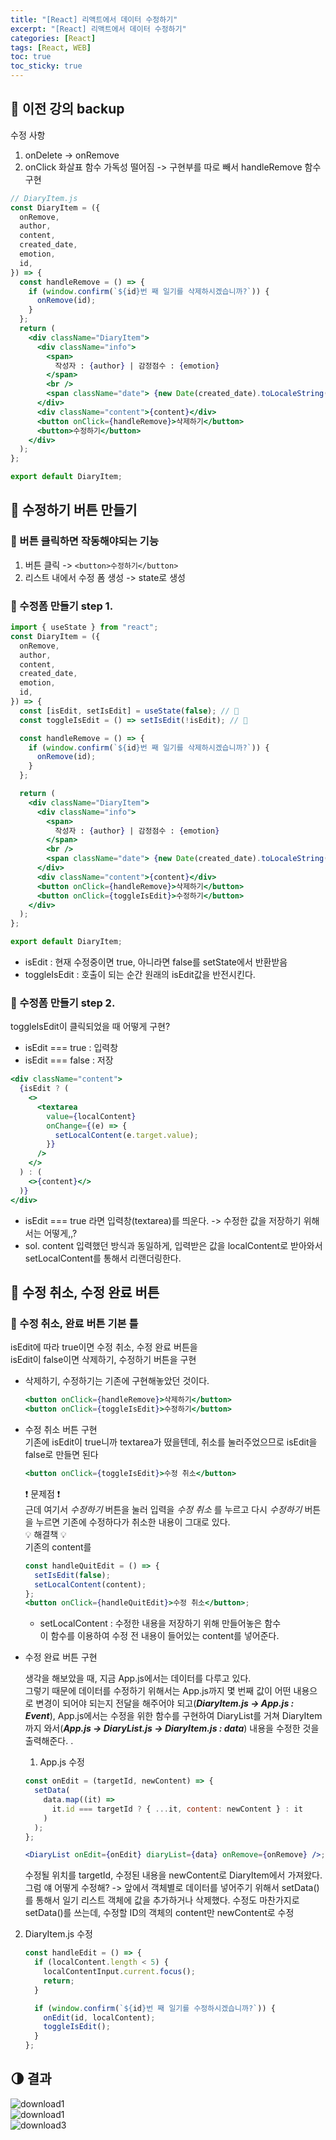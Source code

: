 ```yaml
---
title: "[React] 리액트에서 데이터 수정하기"
excerpt: "[React] 리액트에서 데이터 수정하기"
categories: [React]
tags: [React, WEB]
toc: true
toc_sticky: true
---
```


## 🔮 이전 강의 backup

수정 사항

1. onDelete -> onRemove
2. onClick 화살표 함수 가독성 떨어짐 -> 구현부를 따로 빼서 handleRemove 함수 구현

```jsx
// DiaryItem.js
const DiaryItem = ({
  onRemove,
  author,
  content,
  created_date,
  emotion,
  id,
}) => {
  const handleRemove = () => {
    if (window.confirm(`${id}번 째 일기를 삭제하시겠습니까?`)) {
      onRemove(id);
    }
  };
  return (
    <div className="DiaryItem">
      <div className="info">
        <span>
          작성자 : {author} | 감정점수 : {emotion}
        </span>
        <br />
        <span className="date"> {new Date(created_date).toLocaleString()}</span>
      </div>
      <div className="content">{content}</div>
      <button onClick={handleRemove}>삭제하기</button>
      <button>수정하기</button>
    </div>
  );
};

export default DiaryItem;
```

## 🔮 수정하기 버튼 만들기

### 📍 버튼 클릭하면 작동해야되는 기능

1. 버튼 클릭 -> `<button>수정하기</button>`
2. 리스트 내에서 수정 폼 생성 -> state로 생성

### 📍 수정폼 만들기 step 1.

```jsx
import { useState } from "react";
const DiaryItem = ({
  onRemove,
  author,
  content,
  created_date,
  emotion,
  id,
}) => {
  const [isEdit, setIsEdit] = useState(false); // 🌟
  const toggleIsEdit = () => setIsEdit(!isEdit); // 🌟

  const handleRemove = () => {
    if (window.confirm(`${id}번 째 일기를 삭제하시겠습니까?`)) {
      onRemove(id);
    }
  };

  return (
    <div className="DiaryItem">
      <div className="info">
        <span>
          작성자 : {author} | 감정점수 : {emotion}
        </span>
        <br />
        <span className="date"> {new Date(created_date).toLocaleString()}</span>
      </div>
      <div className="content">{content}</div>
      <button onClick={handleRemove}>삭제하기</button>
      <button onClick={toggleIsEdit}>수정하기</button>
    </div>
  );
};

export default DiaryItem;
```

- isEdit : 현재 수정중이면 true, 아니라면 false를 setState에서 반환받음
- toggleIsEdit : 호출이 되는 순간 원래의 isEdit값을 반전시킨다.

### 📍 수정폼 만들기 step 2.

toggleIsEdit이 클릭되었을 때 어떻게 구현? <br>

- isEdit === true : 입력창
- isEdit === false : 저장

```jsx
<div className="content">
  {isEdit ? (
    <>
      <textarea
        value={localContent}
        onChange={(e) => {
          setLocalContent(e.target.value);
        }}
      />
    </>
  ) : (
    <>{content}</>
  )}
</div>
```

- isEdit === true 라면 입력창(textarea)를 띄운다. -> 수정한 값을 저장하기 위해서는 어떻게,,?<br>
- sol. content 입력했던 방식과 동일하게, 입력받은 값을 localContent로 받아와서 setLocalContent를 통해서 리랜더링한다.

## 🔮 수정 취소, 수정 완료 버튼

### 📍 수정 취소, 완료 버튼 기본 틀

isEdit에 따라 true이면 수정 취소, 수정 완료 버튼을 <br>
isEdit이 false이면 삭제하기, 수정하기 버튼을 구현

- 삭제하기, 수정하기는 기존에 구현해놓았던 것이다.

  ```jsx
  <button onClick={handleRemove}>삭제하기</button>
  <button onClick={toggleIsEdit}>수정하기</button>
  ```

- 수정 취소 버튼 구현  
   기존에 isEdit이 true니까 textarea가 떴을텐데, 취소를 눌러주었으므로 isEdit을 false로 만들면 된다

  ```jsx
  <button onClick={toggleIsEdit}>수정 취소</button>
  ```

  ❗ 문제점 ❗ <br>
  근데 여기서 _수정하기_ 버튼을 눌러 입력을 _수정 취소_ 를 누르고 다시 _수정하기_ 버튼을 누르면 기존에 수정하다가 취소한 내용이 그대로 있다.<br>
  💡 해결책 💡 <br>
  기존의 content를

  ```jsx
  const handleQuitEdit = () => {
    setIsEdit(false);
    setLocalContent(content);
  };
  <button onClick={handleQuitEdit}>수정 취소</button>;
  ```

  - setLocalContent : 수정한 내용을 저장하기 위해 만들어놓은 함수 <br>
    이 함수를 이용하여 수정 전 내용이 들어있는 content를 넣어준다.

- 수정 완료 버튼 구현

  생각을 해보았을 때, 지금 App.js에서는 데이터를 다루고 있다. <br>
  그렇기 때문에 데이터를 수정하기 위해서는 App.js까지 몇 번째 값이 어떤 내용으로 변경이 되어야 되는지 전달을 해주어야 되고(**_DiaryItem.js -> App.js : Event_**), App.js에서는 수정을 위한 함수를 구현하여 DiaryList를 거쳐 DiaryItem까지 와서(**_App.js -> DiaryList.js -> DiaryItem.js : data_**) 내용을 수정한 것을 출력해준다. .
  <br>

  1. App.js 수정

  ```jsx
  const onEdit = (targetId, newContent) => {
    setData(
      data.map((it) =>
        it.id === targetId ? { ...it, content: newContent } : it
      )
    );
  };

  <DiaryList onEdit={onEdit} diaryList={data} onRemove={onRemove} />;
  ```

  수정될 위치를 targetId, 수정된 내용을 newContent로 DiaryItem에서 가져왔다.
  <br>
  그럼 얘 어떻게 수정해? -> 앞에서 객체별로 데이터를 넣어주기 위해서 setData()를 통해서 일기 리스트 객체에 값을 추가하거나 삭제했다. 수정도 마찬가지로 setData()를 쓰는데, 수정할 ID의 객체의 content만 newContent로 수정

2. DiaryItem.js 수정

   ```jsx
   const handleEdit = () => {
     if (localContent.length < 5) {
       localContentInput.current.focus();
       return;
     }

     if (window.confirm(`${id}번 째 일기를 수정하시겠습니까?`)) {
       onEdit(id, localContent);
       toggleIsEdit();
     }
   };
   ```

## 🌗 결과

![download1](https://user-images.githubusercontent.com/96654391/166937273-ac9fb9f8-0057-41d6-8130-446b537357e0.png) <br>
![download1](https://user-images.githubusercontent.com/96654391/166937279-92f3fa10-d756-4d71-8cf7-bd7dde6e1d23.png) <br>
![download3](https://user-images.githubusercontent.com/96654391/166937286-f8c6ebea-d025-4aea-8f7d-5675eac0050b.png) <br>

